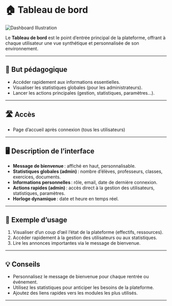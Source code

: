 # 🏠 Tableau de bord

![Dashboard Illustration](https://images.unsplash.com/photo-1508385082359-f48fa9b6d7e2?auto=format&fit=crop&w=800&q=80)

Le **Tableau de bord** est le point d’entrée principal de la plateforme, offrant à chaque utilisateur une vue synthétique et personnalisée de son environnement.

---

## 🎯 But pédagogique

- Accéder rapidement aux informations essentielles.
- Visualiser les statistiques globales (pour les administrateurs).
- Lancer les actions principales (gestion, statistiques, paramètres…).

---

## 🛣️ Accès

- Page d’accueil après connexion (tous les utilisateurs)

---

## 🖥️ Description de l’interface

- **Message de bienvenue** : affiché en haut, personnalisable.
- **Statistiques globales (admin)** : nombre d’élèves, professeurs, classes, exercices, documents.
- **Informations personnelles** : rôle, email, date de dernière connexion.
- **Actions rapides (admin)** : accès direct à la gestion des utilisateurs, statistiques, paramètres.
- **Horloge dynamique** : date et heure en temps réel.

---

## 📝 Exemple d’usage

1. Visualiser d’un coup d’œil l’état de la plateforme (effectifs, ressources).
2. Accéder rapidement à la gestion des utilisateurs ou aux statistiques.
3. Lire les annonces importantes via le message de bienvenue.

---

## 💡 Conseils

- Personnalisez le message de bienvenue pour chaque rentrée ou événement.
- Utilisez les statistiques pour anticiper les besoins de la plateforme.
- Ajoutez des liens rapides vers les modules les plus utilisés.

---
